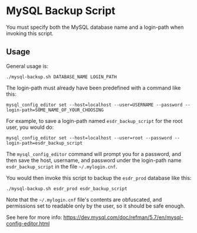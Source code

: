 # MySQL Backup Script

You must specify both the MySQL database name and a login-path when invoking this script.

## Usage

General usage is:

```shell
./mysql-backup.sh DATABASE_NAME LOGIN_PATH
```

The login-path must already have been predefined with a command like this:

```shell
mysql_config_editor set --host=localhost --user=USERNAME --password --login-path=SOME_NAME_OF_YOUR_CHOOSING
```

For example, to save a login-path named `esdr_backup_script` for the root user, you would do:

```shell
mysql_config_editor set --host=localhost --user=root --password --login-path=esdr_backup_script
```

The `mysql_config_editor` command will prompt you for a password, and then save the host, username, and password under the login-path name `esdr_backup_script` in the file `~/.mylogin.cnf`.

You would then invoke this script to backup the `esdr_prod` database like this:

```shell
./mysql-backup.sh esdr_prod esdr_backup_script
```

Note that the `~/.mylogin.cnf` file's contents are obfuscated, and permissions set to readable only by the user, so it should be safe enough.

See here for more info: https://dev.mysql.com/doc/refman/5.7/en/mysql-config-editor.html
